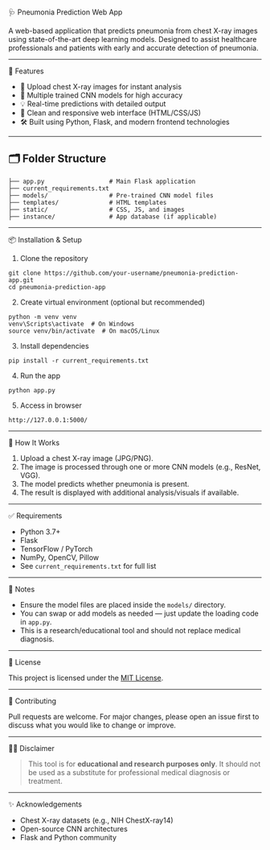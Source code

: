
 🩺 Pneumonia Prediction Web App

A web-based application that predicts pneumonia from chest X-ray images using state-of-the-art deep learning models. Designed to assist healthcare professionals and patients with early and accurate detection of pneumonia.

---

🚀 Features

- 📁 Upload chest X-ray images for instant analysis
- 🤖 Multiple trained CNN models for high accuracy
- 💡 Real-time predictions with detailed output
- 🧼 Clean and responsive web interface (HTML/CSS/JS)
- 🛠️ Built using Python, Flask, and modern frontend technologies

---

## 🗂️ Folder Structure

```
├── app.py                  # Main Flask application
├── current_requirements.txt
├── models/                 # Pre-trained CNN model files
├── templates/              # HTML templates
├── static/                 # CSS, JS, and images
├── instance/               # App database (if applicable)
```

---

📦 Installation & Setup

1. Clone the repository

```
git clone https://github.com/your-username/pneumonia-prediction-app.git
cd pneumonia-prediction-app
```

2. Create virtual environment (optional but recommended)

```
python -m venv venv
venv\Scripts\activate  # On Windows
source venv/bin/activate  # On macOS/Linux
```

3. Install dependencies

```
pip install -r current_requirements.txt
```

4. Run the app

```
python app.py
```

5. Access in browser

```
http://127.0.0.1:5000/
```

---

🧠 How It Works

1. Upload a chest X-ray image (JPG/PNG).
2. The image is processed through one or more CNN models (e.g., ResNet, VGG).
3. The model predicts whether pneumonia is present.
4. The result is displayed with additional analysis/visuals if available.

---

✅ Requirements

- Python 3.7+
- Flask
- TensorFlow / PyTorch
- NumPy, OpenCV, Pillow
- See `current_requirements.txt` for full list

---

📌 Notes

- Ensure the model files are placed inside the `models/` directory.
- You can swap or add models as needed — just update the loading code in `app.py`.
- This is a research/educational tool and should not replace medical diagnosis.

---

📄 License

This project is licensed under the [MIT License](LICENSE).

---

🤝 Contributing

Pull requests are welcome. For major changes, please open an issue first to discuss what you would like to change or improve.

---

👨‍⚕️ Disclaimer

> This tool is for **educational and research purposes only**. It should not be used as a substitute for professional medical diagnosis or treatment.

---

✨ Acknowledgements

- Chest X-ray datasets (e.g., NIH ChestX-ray14)
- Open-source CNN architectures
- Flask and Python community
```
